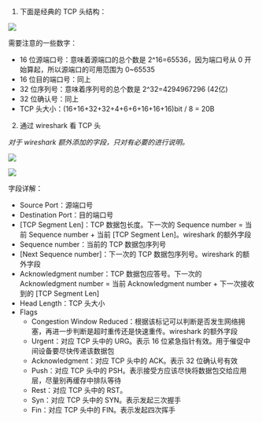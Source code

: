 1. 下面是经典的 TCP 头结构：

![](https://raw.githubusercontent.com/hsxhr-10/picture/master/TCP头.png)

需要注意的一些数字：

- 16 位源端口号：意味着源端口的总个数是 2^16=65536，因为端口号从 0 开始算起，所以源端口的可用范围为 0~65535
- 16 位目的端口号：同上
- 32 位序列号：意味着序列号的总个数是 2^32=4294967296 (42亿)
- 32 位确认号：同上
- TCP 头大小：(16+16+32+32+4+6+6+16+16+16)bit / 8 = 20B

2. 通过 wireshark 看 TCP 头

*对于 wireshark 额外添加的字段，只对有必要的进行说明。*

![](https://raw.githubusercontent.com/hsxhr-10/picture/master/从wireshark看tcp头1.png)

![](https://raw.githubusercontent.com/hsxhr-10/picture/master/从wireshark看tcp头2.png)

字段详解：

- Source Port：源端口号
- Destination Port：目的端口号
- [TCP Segment Len]：TCP 数据包长度。下一次的 Sequence number = 当前 Sequence number + 当前 [TCP Segment Len]。wireshark 的额外字段
- Sequence number：当前的 TCP 数据包序列号
- [Next Sequence number]：下一次的 TCP 数据包序列号。wireshark 的额外字段
- Acknowledgment number：TCP 数据包应答号。下一次的 Acknowledgment number = 当前 Acknowledgment number + 下一次接收到的 [TCP Segment Len]
- Head Length：TCP 头大小
- Flags
  - Congestion Window Reduced：根据该标记可以判断是否发生网络拥塞，再进一步判断是超时重传还是快速重传。wireshark 的额外字段
  - Urgent：对应 TCP 头中的 URG。表示 16 位紧急指针有效。用于催促中间设备要尽快传递该数据包
  - Acknowledgment：对应 TCP 头中的 ACK。表示 32 位确认号有效
  - Push：对应 TCP 头中的 PSH。表示接受方应该尽快将数据包交给应用层，尽量别再缓存中排队等待
  - Rest：对应 TCP 头中的 RST。
  - Syn：对应 TCP 头中的 SYN。表示发起三次握手
  - Fin：对应 TCP 头中的 FIN。表示发起四次挥手
